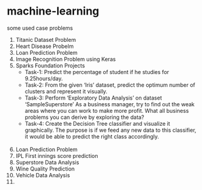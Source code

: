 # machine-learning
some used case problems
1. Titanic Dataset Problem<br>
2. Heart Disease Probelm<br>
3. Loan Prediction Problem<br>
4. Image Recognition Problem using Keras<br>
5. Sparks Foundation Projects
     <ul>
      <li>Task-1: Predict the percentage of student if he studies for 9.25hours/day.</li>
      <li>Task-2: From the given ‘Iris’ dataset, predict the optimum number of clusters
    and represent it visually. </li>
      <li>Task-3: Perform ‘Exploratory Data Analysis’ on dataset ‘SampleSuperstore’
     As a business manager, try to find out the weak areas where you can
    work to make more profit.
     What all business problems you can derive by exploring the data? </li>
      <li>Task-4: Create the Decision Tree classifier and visualize it graphically.
    The purpose is if we feed any new data to this classifier, it would be able to
    predict the right class accordingly.</li>
    </ul> <br> 
6. Loan Prediction Problem<br>
7. IPL First innings score prediction<br>
8. Superstore Data Analysis <br>
9. Wine Quality Prediction <br>
10. Vehicle Data Analysis <br>
11.
